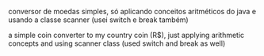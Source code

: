 conversor de moedas simples, só aplicando conceitos aritméticos do java e usando a classe scanner (usei switch e break também)

a simple coin converter to my country coin (R$), just applying arithmetic concepts and using scanner class (used switch and break as well)
